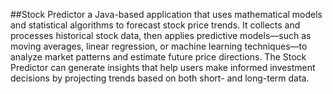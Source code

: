 ##Stock Predictor
a Java-based application that uses mathematical models and statistical algorithms to forecast stock price trends. 
It collects and processes historical stock data, then applies predictive models—such as moving averages, linear regression, or machine learning techniques—to analyze market patterns and estimate future price directions. 
The Stock Predictor can generate insights that help users make informed investment decisions by projecting trends based on both short- and long-term data.
